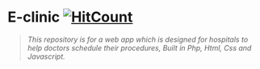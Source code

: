 # E-clinic  [![HitCount](http://hits.dwyl.io/Ziyadelbanna/E-clinic.svg)](http://hits.dwyl.io/Ziyadelbanna/E-clinic)
>_This repository is for a web app which is designed for hospitals to help doctors schedule their procedures, Built in Php, Html, Css and Javascript._
